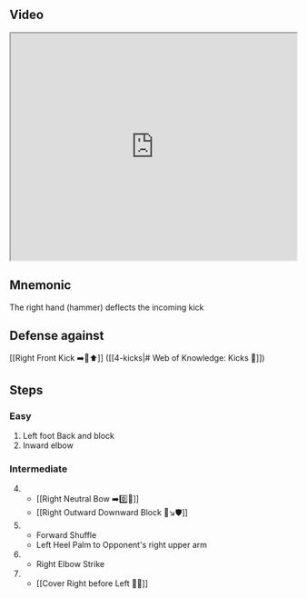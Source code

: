 ## Video

<iframe src="https://www.youtube.com/embed/IXZ6kr4VHQw?start=159&end=176" width="100%" height="400"></iframe>

## Mnemonic

The right hand (hammer) deflects the incoming kick

## Defense against

[[Right Front Kick ➡️🦶⬆️]] ([[4-kicks|# Web of Knowledge: Kicks 🦶]])

## Steps

### Easy

1. Left foot Back and block
2. Inward elbow

### Intermediate

4.  - [[Right Neutral Bow ➡️0️⃣🦶]]
    - [[Right Outward Downward Block 🤛↘️🛡️]]
5.  - Forward Shuffle
    - Left Heel Palm to Opponent's right upper arm
6.  - Right Elbow Strike
7.  - [[Cover Right before Left 🦶🔄]]
